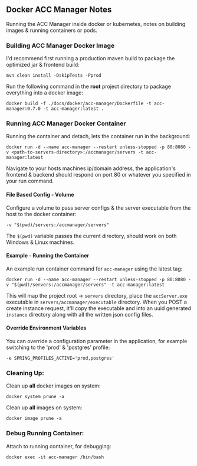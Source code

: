## Docker ACC Manager Notes
Running the ACC Manager inside docker or kubernetes, notes on building images & running containers or pods.

### Building ACC Manager Docker Image
I'd recommend first running a production maven build to package the optimized jar & frontend build:
```
mvn clean install -DskipTests -Pprod
```
Run the following command in the __root__ project directory to package everything into a docker image:
```
docker build -f ./docs/docker/acc-manager/Dockerfile -t acc-manager:0.7.0 -t acc-manager:latest .
```

### Running ACC Manager Docker Container
Running the container and detach, lets the container run in the background:
```
docker run -d --name acc-manager --restart unless-stopped -p 80:8080 -v <path-to-servers-directory>:/accmanager/servers -t acc-manager:latest
```
Navigate to your hosts machines ip/domain address, the application's frontend & backend should respond on port 80 or whatever you specified
in your run command.

#### File Based Config - Volume
Configure a volume to pass server configs & the server executable from the host to the docker container:
```
-v "$(pwd)/servers:/accmanager/servers"
```
The `$(pwd)` variable passes the current directory, should work on both Windows & Linux machines.

#### Example - Running the Container
An example run container command for `acc-manager` using the latest tag:
```
docker run -d --name acc-manager --restart unless-stopped -p 80:8080 -v "$(pwd)/servers:/accmanager/servers" -t acc-manager:latest
```
This will map the project root -> `servers` directory, place the `accServer.exe` executable in `servers/accmanager/executable` directory. When you
POST a create instance request, it'll copy the executable and into an uuid generated `instance` directory along with all the written json config files.

#### Override Environment Variables
You can override a configuration parameter in the application, for example switching to the 'prod' & 'postgres' profile:
```
-e SPRING_PROFILES_ACTIVE='prod,postgres'
```

### Cleaning Up:
Clean up **all** docker images on system:
```
docker system prune -a
```

Clean up **all** images on system:
```
docker image prune -a
```

### Debug Running Container:
Attach to running container, for debugging:
```
docker exec -it acc-manager /bin/bash
```